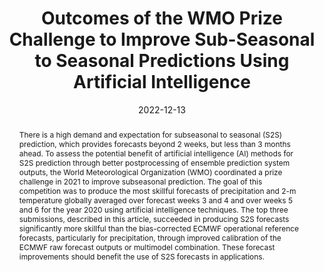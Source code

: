 ---
title: Outcomes of the WMO Prize Challenge to Improve Sub-Seasonal to Seasonal Predictions Using Artificial Intelligence
authors: Frédéric Vitart et al.
venue: Bulletin of the American Meteorological Society
doi: 10.1175/BAMS-D-22-0046.1
pinned: true
date: 2022-12-13
type: Journal paper
abstract: |
  There is a high demand and expectation for subseasonal to seasonal (S2S) prediction, which provides forecasts beyond 2 weeks, but less than 3 months ahead. To assess the potential benefit of artificial intelligence (AI) methods for S2S prediction through better postprocessing of ensemble prediction system outputs, the World Meteorological Organization (WMO) coordinated a prize challenge in 2021 to improve subseasonal prediction. The goal of this competition was to produce the most skillful forecasts of precipitation and 2-m temperature globally averaged over forecast weeks 3 and 4 and over weeks 5 and 6 for the year 2020 using artificial intelligence techniques. The top three submissions, described in this article, succeeded in producing S2S forecasts significantly more skillful than the bias-corrected ECMWF operational reference forecasts, particularly for precipitation, through improved calibration of the ECMWF raw forecast outputs or multimodel combination. These forecast improvements should benefit the use of S2S forecasts in applications.
---